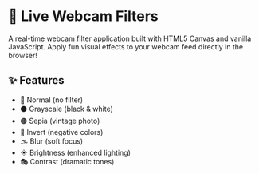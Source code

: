 # 🎥 Live Webcam Filters

A real-time webcam filter application built with HTML5 Canvas and vanilla JavaScript. Apply fun visual effects to your webcam feed directly in the browser!

## ✨ Features
  - 🎨 Normal (no filter)
  - ⚫ Grayscale (black & white)
  - 🟤 Sepia (vintage photo)
  - 🔄 Invert (negative colors)
  - 🌫️ Blur (soft focus)
  - ☀️ Brightness (enhanced lighting)
  - 🎭 Contrast (dramatic tones)

